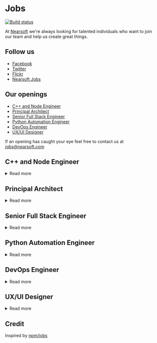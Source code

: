 # Jobs

[![Build status](https://img.shields.io/travis/Nearsoft/jobs.svg)](https://travis-ci.org/Nearsoft/jobs)

At [Nearsoft](https://nearsoft.com) we're always looking for talented individuals who want to join our team and help us create great things.

## Follow us

* [Facebook](https://www.facebook.com/NearsoftInc)
* [Twitter](https://twitter.com/nearsoft)
* [Flickr](https://www.flickr.com/photos/nearsoft)
* [Nearsoft Jobs](http://nearsoftjobs.com)

## Our openings

<!-- yaspeller ignore:start -->


* [C++ and Node Engineer](#c++-node-engineer)
* [Principal Architect](#principal-architect)
* [Senior Full Stack Engineer](#senior-full-stack-engineer)
* [Python Automation Engineer](#python-automation-engineer)
* [DevOps Engineer](#devops-engineer)
* [UX/UI Designer](#uxui-designer)

<!-- yaspeller ignore:end -->

If an opening has caught your eye feel free to contact us at jobs@nearsoft.com

## C++ and Node Engineer 

<details><summary>Read more</summary>
  
We looking for a mid/senior C++ developer to join our growing team. This is an exciting and high profile project that will involve challenging problem solving and collaborating in architecting a solution from the ground up. You will also be asked to develop documentation on the new built system.

### Your Profile

* You are committed to using your technical skills to deliver amazing user experiences.
* You enjoy learning new and emerging technologies. 
* You are pro open source, do not like to reinvent the wheel. 
* You are a force of proposal and an excellent team player. 
* You are attentive to potential security vulnerabilities, strive for improvement, like to get out of your comfort zone and the challenges are a source of motivation for you.
* You are a problem-solver, critical thinker, and team player.

### Key Requirements

* 5+ years of experience in the software industry
* 3+ years of working experience in C++
* 5+ years NodeJS/Typescript or Java development experience
* Experience in server/client side JS (nodeJS, expressJS, Typescript)
* Object-oriented design and development experience
* Ability to drive technical excellence, pushing innovation and quality
* Experience with REST web services, message brokers, network programming
* Self-driven, autonomous and accountable, with great interpersonal skills
* Proficient in English

### It’s great if you also have

* Experience with linux
* Experience with CI/CD using Travis CI
* Experience with some aspect(s) of computer security: network security,
application security, security protocols, cryptography, etc…)
* Experience with agile software development practices

<!-- yaspeller ignore:start -->
###### *ULT*
<!-- yaspeller ignore:end -->
</details>


## Principal Architect

<details><summary>Read more</summary>

Reporting to the Chief Architect, the principal Architect plays an integral role in supporting the effort to build the company's multi-year technology strategy, roadmap, and processes. The Principal Architect will be part of the company’s architecture team responsible for development and technology innovation. The principal architect will support multiple domains part of  the integration of our brands into one cohesive platform and set of services to deliver delight at scale to our millions of customs around the world. 

### Responsibilities 

* Lead software architecture implementation throughout the product life cycle for one or moreapplication domains.
* Define software application architecture solution proposals and alternatives with the team, including schedule, resource & costing.
* Lead and participate in software architecture and code reviews.
* Work with the team of internal and external software engineers to prototype and implement the applications.
* Owns the Domain Roadmap and works closely with business, architects and engineering heads to set priority, deliver on-time, within budget and of high quality.
* This architect will lead engineering teams to develop innovative solutions that meet market needs with respect to functionality, performance, scalability, reliability, implementation schedules, and adherence to develop goals and principles.
* Drive and understand use cases for current and future architectural requirements across multiple domains.  Drive the evolution of our technology stack, and enhance leadership role.
* Act as a role model and mentor for the entire technology organization. Lead one or more application domains to achieve architectural initiatives.
* Will be part of the Architectural Committee consisting of the team of architects to achieve enterprise-wide architectural alignment, work towards devising architectural solutions, and chairing architectural design reviews. 

### Leadership Requirements

* Strategic thinker with a high level of situational intelligence to be able to work with a diverse workforce with a differing opinion
* Able to communicate, influence, and lead technical teams in making strong technical decisions.  
* Effectively describes and communicates the future direction of a given domain, conducts analysis of architectural data, and articulates analytic and technical findings to senior audiences in a coherent and organized fashion.
* Builds loyalty, trust and confidence with cross-functional leaders and teams
* Hands-on and entrepreneurial style –one that looks to become personally involved in all elements of managing their domain responsibility
* Actively develops technical talent and shares knowledge
* Skilled at contributing to broader business conversations beyond their domain expertise
* Solicits the involvement of others to build a sense of ownership.
* Comfortable presenting to executive leaders in ways that build confidence and support, and enables strategic decision making
* High degree of technical competency (strong engineering foundation) with a passion around execution and delivery.  Technical aptitude to probe, assess and understand their technology environment
* Strong verbal, presentation and written communications skills
* Proven ability to navigate ambiguity and collaborate with other functional leaders to provide positive outcomes

### Tech Skills 

* 12+ years of experience as a software developer, lead and architect
* At least 6 years’ experience as a software architect at a consumer services company delivering solutions running in Cloud infrastructure, preferably AWS. 
* Experience with large scale e-commerce platforms and highly available distributed systems
* Deep experience of micro-service-based architectures and building performing, scalable and durable solutions in cloud environments for 24x7 business to consumer-facing applications.
* Cloud Application Design patterns and frameworks (for e.g. service discovery, circuitbreaker, and 12 factor)
* AWS cloud experience (IAM, Cognito, ECS, Fargate, Lambda, RDS, S3)
* Experience with various access control models and standards, including SSO and ID Federation
* Experience acting as technical liaison between Product Management, Development, and Operations
* Experience with event-driven architecture and messaging systems (ActiveMQ, Kafka, SQS/SNS)
* Proficient in NoSQL (MongoDB, Amazon DynamoDB, Redis) and Relational Databases (Oracle, MySQL and PostgreSQL)
* Expert-level experience with Java/Spring Boot/Spring Framework required and LAMP, HTML5 and iOS etc. would be a plus
* Ability to create analysis and quick prototypes for different implementation alternatives.
* Experience in Machine Learning and Artificial Intelligence 
* Expert knowledge of technical architecture best practices
* Developed architectures in multiple diverse domains and application stacks
* Expertise with modern, Agile-based application development methodologies such as microservices, API management,web-scale architectures, container-based delivery, cloud automation, TDD, BDD, continuous integration (CI), and CD.

<!-- yaspeller ignore:start -->
###### *SHUTT*
<!-- yaspeller ignore:end -->

</details>


## Senior Full Stack Engineer

<details><summary>Read more</summary>
  
### What you’ll be doing:

* Create REST based microservices and APIs to support mobile and web applications
* Contribute to developing a culture of testing and quality within the team
* Collaborate with QA team in implementing and maintaining test automation
* Continuously discover, evaluate and implement new technologies or services to maximize development efficiency

### Who you are:

* You feel good about your work knowing that what you do will affect the lives of millions of people around the world
* Entrepreneurial and eager to thrive in a startup environment
* Strong communicator
* A good person, highly ethical and accepting of others
* Self-motivated and willing to learn new things and take on new challenges
 
### Your background and skills:

* Preferably fluent in TypeScript/Node.js; Java/Spring/Spring Boot a plus
* Experienced with MongoDB, NoSQL technologies
* Docker experience a plus
* Experienced with service design patterns, multithreading, scalability and performance
* Excellent knowledge of algorithms and data structures
* Familiarity with cloud architectural patterns and microservices, message queues, container orchestration, etc.
* Experience developing and supporting production code
* Able to collaborate with appropriate resources to prepare design create technical design, slicing and sizing of new features and function
* Clear and concise communication skills
* Proven track record of delivering on tight schedule
* B.S. in Computer Science or related field OR equivalent experience
* 6+ years of full-stack software engineering experience developing user-facing features and systems

<!-- yaspeller ignore:start -->
###### *MND*
<!-- yaspeller ignore:end -->

</details>


## Python Automation Engineer

<details><summary>Read more</summary>

* 3-5 years experience in Software Quality with strong demonstrable automation skills in Selenium, Python, PHP or a scripting language used for test regression
* Ability to not only automation, but manually test and apply manual tests to regression scripts quickly and seamlessly to sprint tasks
* Junior/Mid-level Agile experience working with onsite and offsite teams within an Agile development life-cycle
* Experience leading a small, agile quality team across multiple teams and sprints
* Believe in working with other SCRUM teams and context switching when the team and business needs call for the help

<!-- yaspeller ignore:start -->
###### *CT*
<!-- yaspeller ignore:end -->

</details>


## DevOps Engineer

<details><summary>Read more</summary>

### Requirements

* Enterprise public cloud experience with AWS
* Experience writing automation scripts such as Python, Java, Bash, Ruby, Powershell etc.
* Experience working with and coding automated configuration and infrastructure deployment management tools such as Puppet, Chef, Salt, Ansible etc.
* Experience implementing systems and application performance monitoring tools (AppDynamics, New Relic, Sensu, Zenoss, Nagios, etc.); Emphasis on developing custom systems and application monitors
* Hands-on experience with operating system administration and tuning including Linux/Unix and/or Microsoft Operating Systems is required
* Hands-on experience implementing centralized log aggregation and search frameworks such as Splunk, ELK, etc.
* Experience with source control management and how they are used in delivery (Git/TFS/CVS) and conforming to Development organization's SDLC standards
* Strong technical and troubleshooting skills to evaluate, recommend and support new technology as it relates to Web-based applications
* Comfort with facilitating collaboration, open communication and reaching across functional borders
* Prior deployment experience working with software development life-cycle and methodology are strongly desired
* Must be a self-starter and motivated to work with people to get the task accomplished, sometimes with minimal supervision
* High level of customer responsiveness, excellent documentation and communication skills and attention to detail

### Preferences

* Minimum 2 years experience configuration and maintaining network and system security: firewalls (including WAF), security logs and audits, proxies, DMZ
* Minimum 2 years experience with networking principles: routing, naming services, port-mapping, protocols, network address translation, DHCP, IP chaining, etc.
* Experience installing, configuring, and tuning application messaging technologies such as ActiveMQ, JMS, RabbitMQ etc.
* Experience with Software Development tracking and collaboration tools (Atlassian Suite etc.)
* Experience with basic database administration: installation, emergency recovery, creating accounts, tuning SQL queries, indexing

<!-- yaspeller ignore:start -->
###### *SKT*
<!-- yaspeller ignore:end -->

</details>


## UX/UI Designer

<details><summary>Read more</summary>

The UX Team from Nearsoft is growing and we're looking for a hands-on UX/UI Designer that help us build value to our clients' business by being actively involved in product decisions. As part of the UX Team, you'll work closely with designers, developers and stakeholders to produce digital products, conduct user research and design engaging UI solutions.

### What you'll do

* Create low and high fidelity mockups using best design principles for user interfaces in mobile and Web platforms
* Communicate ideas effectively to key stakeholders in the product development process
* Build a strong relationship with your client by being actively involved in product decisions and tackle the needs at hand
* Conduct usability testings, user interviews and analyze findings to translate into design solutions
* Collaborate with development teams and stakeholders in an Agile environment to produce high-quality digital products
* Analyze and create successful strategies to implement design solutions to products in any phase of the development process
* Create mobile and web user-interface designs following best platform guidelines and practices
* Build design systems including patterns, components, and guidelines for software products
* Support current team initiatives like facilitating workshops, mentoring and creating new content for our blog

### About you

* 3+ years of experience designing digital products
* Fluent in English, written and spoken
* Proven ability to collaborate successfully with cross-­functional teams and software products
* Experience designing User Interfaces for web and mobile platforms
* Experience conducting usability testing, user interviews and analyze findings to translate into design solutions
* Advanced use of Sketch and InVision, or other similar tools
* Ability to self-manage and conduct in a proactive manner

### How to apply

* Send your CV and portfolio to: aquijada@nearsoft.com

<!-- yaspeller ignore:start -->
###### *NS*
<!-- yaspeller ignore:end -->

</details>


## Credit

Inspired by [npm/jobs](https://github.com/npm/jobs)
